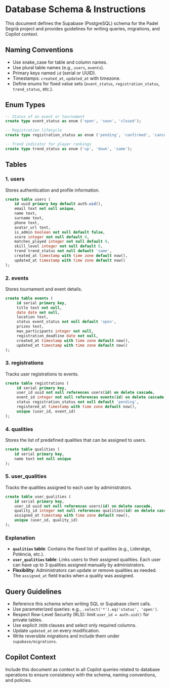 # Database Schema & Instructions

This document defines the Supabase (PostgreSQL) schema for the Padel Segrià project and provides guidelines for writing queries, migrations, and Copilot context.

## Naming Conventions

- Use snake_case for table and column names.
- Use plural table names (e.g., `users`, `events`).
- Primary keys named `id` (serial or UUID).
- Timestamps: `created_at`, `updated_at` with timezone.
- Define enums for fixed value sets (`event_status`, `registration_status`, `trend_status`, etc.).

## Enum Types

```sql
-- Status of an event or tournament
create type event_status as enum ('open', 'soon', 'closed');

-- Registration lifecycle
create type registration_status as enum ('pending', 'confirmed', 'cancelled');

-- Trend indicator for player rankings
create type trend_status as enum ('up', 'down', 'same');
```

## Tables

### 1. users

Stores authentication and profile information.

```sql
create table users (
	id uuid primary key default auth.uid(),
	email text not null unique,
	name text,
	surname text,
	phone text,
	avatar_url text,
	is_admin boolean not null default false,
	score integer not null default 0,
	matches_played integer not null default 0,
	skill_level integer not null default 0,
	trend trend_status not null default 'same',
	created_at timestamp with time zone default now(),
	updated_at timestamp with time zone default now()
);
```

### 2. events

Stores tournament and event details.

```sql
create table events (
	 id serial primary key,
	 title text not null,
	 date date not null,
	 location text,
	 status event_status not null default 'open',
	 prizes text,
	 max_participants integer not null,
	 registration_deadline date not null,
	 created_at timestamp with time zone default now(),
	 updated_at timestamp with time zone default now()
);
```

### 3. registrations

Tracks user registrations to events.

```sql
create table registrations (
	 id serial primary key,
	 user_id uuid not null references users(id) on delete cascade,
	 event_id integer not null references events(id) on delete cascade,
	 status registration_status not null default 'pending',
	 registered_at timestamp with time zone default now(),
	 unique (user_id, event_id)
);
```

### 4. qualities

Stores the list of predefined qualities that can be assigned to users.

```sql
create table qualities (
    id serial primary key,
    name text not null unique
);
```

### 5. user_qualities

Tracks the qualities assigned to each user by administrators.

```sql
create table user_qualities (
    id serial primary key,
    user_id uuid not null references users(id) on delete cascade,
    quality_id integer not null references qualities(id) on delete cascade,
    assigned_at timestamp with time zone default now(),
    unique (user_id, quality_id)
);
```

### Explanation

- **`qualities` table**: Contains the fixed list of qualities (e.g., Lideratge, Potència, etc.).
- **`user_qualities` table**: Links users to their assigned qualities. Each user can have up to 3 qualities assigned manually by administrators.
- **Flexibility**: Administrators can update or remove qualities as needed. The `assigned_at` field tracks when a quality was assigned.

## Query Guidelines

- Reference this schema when writing SQL or Supabase client calls.
- Use parameterized queries: e.g., `.select('*').eq('status', 'open')`.
- Respect Row-Level Security (RLS): limit `user_id = auth.uid()` for private tables.
- Use explicit `JOIN` clauses and select only required columns.
- Update `updated_at` on every modification.
- Write reversible migrations and include them under `supabase/migrations`.

## Copilot Context

Include this document as context in all Copilot queries related to database operations to ensure consistency with the schema, naming conventions, and policies.
